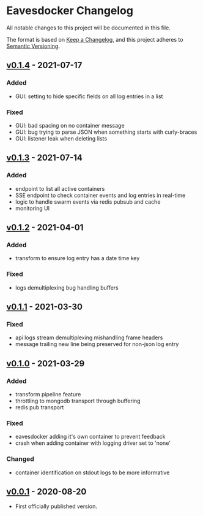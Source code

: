 # Eavesdocker Changelog

All notable changes to this project will be documented in this file.

The format is based on [Keep a Changelog](https://keepachangelog.com/en/1.0.0/),
and this project adheres to [Semantic Versioning](https://semver.org/spec/v2.0.0.html).

## [v0.1.4] - 2021-07-17

### Added
- GUI: setting to hide specific fields on all log entries in a list

### Fixed
- GUI: bad spacing on no container message
- GUI: bug trying to parse JSON when something starts with curly-braces
- GUI: listener leak when deleting lists

## [v0.1.3] - 2021-07-14

### Added
- endpoint to list all active containers
- SSE endpoint to check container events and log entries in real-time
- logic to handle swarm events via redis pubsub and cache
- monitoring UI

## [v0.1.2] - 2021-04-01

### Added
- transform to ensure log entry has a date time key

### Fixed
- logs demultiplexing bug handling buffers

## [v0.1.1] - 2021-03-30

### Fixed
- api logs stream demultiplexing mishandling frame headers
- message trailing new line being preserved for non-json log entry

## [v0.1.0] - 2021-03-29

### Added
- transform pipeline feature
- throttling to mongodb transport through buffering
- redis pub transport

### Fixed
- eavesdocker adding it's own container to prevent feedback
- crash when adding container with logging driver set to 'none'

### Changed
- container identification on stdout logs to be more informative

## [v0.0.1] - 2020-08-20
- First officially published version.

[v0.0.1]: https://gitlab.com/GCSBOSS/eavesdocker/-/tags/v0.0.1
[v0.1.0]: https://gitlab.com/GCSBOSS/eavesdocker/-/tags/v0.1.0
[v0.1.1]: https://gitlab.com/GCSBOSS/eavesdocker/-/tags/v0.1.1
[v0.1.2]: https://gitlab.com/GCSBOSS/eavesdocker/-/tags/v0.1.2
[v0.1.3]: https://gitlab.com/GCSBOSS/eavesdocker/-/tags/v0.1.3
[v0.1.4]: https://gitlab.com/GCSBOSS/eavesdocker/-/tags/v0.1.4
